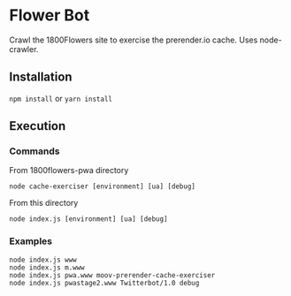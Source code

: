 # Flower Bot

Crawl the 1800Flowers site to exercise the prerender.io cache. Uses
node-crawler.

## Installation

`npm install` or `yarn install`

## Execution

### Commands

From 1800flowers-pwa directory

    node cache-exerciser [environment] [ua] [debug]

From this directory

    node index.js [environment] [ua] [debug]

### Examples

    node index.js www 
    node index.js m.www 
    node index.js pwa.www moov-prerender-cache-exerciser
    node index.js pwastage2.www Twitterbot/1.0 debug
